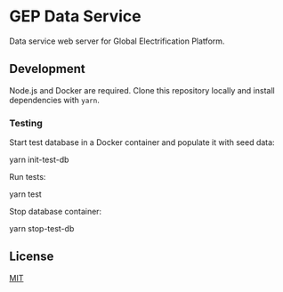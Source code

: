 # GEP Data Service

Data service web server for Global Electrification Platform.

## Development 

Node.js and Docker are required. Clone this repository locally and install dependencies with `yarn`. 

### Testing

Start test database in a Docker container and populate it with seed data:

  yarn init-test-db

Run tests:

  yarn test

Stop database container:

  yarn stop-test-db


## License

[MIT](LICENSE)
